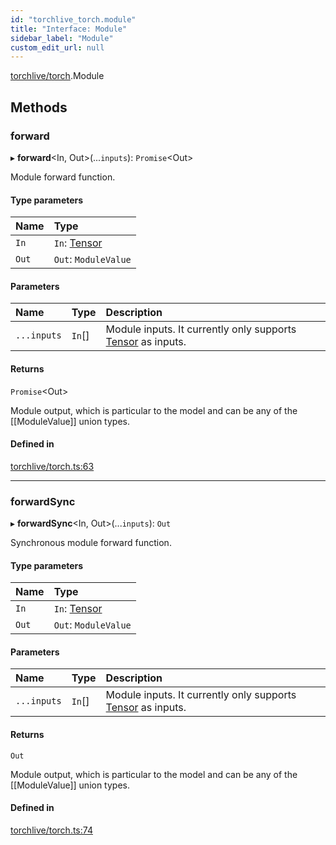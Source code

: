 ```yaml
---
id: "torchlive_torch.module"
title: "Interface: Module"
sidebar_label: "Module"
custom_edit_url: null
---
```


[torchlive/torch](../modules/torchlive_torch.md).Module

## Methods

### forward

▸ **forward**<In, Out\>(...`inputs`): `Promise`<Out\>

Module forward function.

#### Type parameters

| Name | Type |
| :------ | :------ |
| `In` | `In`: [Tensor](torchlive_torch.tensor.md) |
| `Out` | `Out`: `ModuleValue` |

#### Parameters

| Name | Type | Description |
| :------ | :------ | :------ |
| `...inputs` | `In`[] | Module inputs. It currently only supports [Tensor](torchlive_torch.tensor.md) as inputs. |

#### Returns

`Promise`<Out\>

Module output, which is particular to the model and can be any of
the [[ModuleValue]] union types.

#### Defined in

[torchlive/torch.ts:63](https://github.com/pytorch/live/blob/d47c0e2/react-native-pytorch-core/src/torchlive/torch.ts#L63)

___

### forwardSync

▸ **forwardSync**<In, Out\>(...`inputs`): `Out`

Synchronous module forward function.

#### Type parameters

| Name | Type |
| :------ | :------ |
| `In` | `In`: [Tensor](torchlive_torch.tensor.md) |
| `Out` | `Out`: `ModuleValue` |

#### Parameters

| Name | Type | Description |
| :------ | :------ | :------ |
| `...inputs` | `In`[] | Module inputs. It currently only supports [Tensor](torchlive_torch.tensor.md) as inputs. |

#### Returns

`Out`

Module output, which is particular to the model and can be any of
the [[ModuleValue]] union types.

#### Defined in

[torchlive/torch.ts:74](https://github.com/pytorch/live/blob/d47c0e2/react-native-pytorch-core/src/torchlive/torch.ts#L74)
